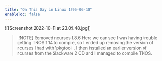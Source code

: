 ```yaml
---
title: "On This Day in Linux 1995-06-18"
enableToc: false
---
```

![[Screenshot 2022-10-11 at 23.09.48.jpg]]
> [!NOTE] Removed ncurses 1.8.6
> Here we can see I was having trouble getting TNOS 1.14 to compile, so I ended up removing the version of ncurses I had with 'pkgtool' . I then installed an earlier version of ncurses from the Slackware 2 CD and I managed to compile TNOS.
